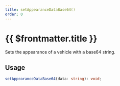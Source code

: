```yaml
---
title: setAppearanceDataBase64()
order: 0
---
```


# {{ $frontmatter.title }}

Sets the appearance of a vehicle with a base64 string.

## Usage

```ts
setAppearanceDataBase64(data: string): void;
```
